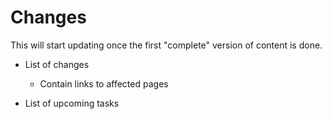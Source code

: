 # Changes

This will start updating once the first "complete" version of content is done.

* List of changes
	* Contain links to affected pages

	
* List of upcoming tasks